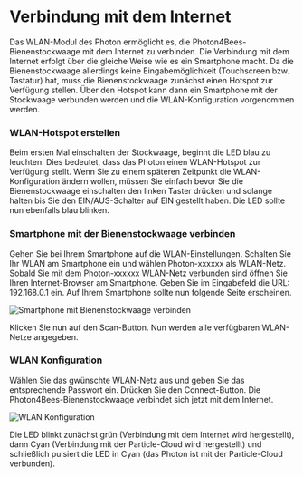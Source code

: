 # Verbindung mit dem Internet [](id=verbindung-mit-dem-Internet)

Das WLAN-Modul des Photon ermöglicht es, die Photon4Bees-Bienenstockwaage mit dem Internet zu verbinden. Die Verbindung mit dem Internet erfolgt über die gleiche Weise wie es ein Smartphone macht.
Da die Bienenstockwaage allerdings keine Eingabemöglichkeit (Touchscreen bzw. Tastatur) hat, muss die Bienenstockwaage zunächst einen Hotspot zur Verfügung stellen. Über den Hotspot kann dann ein Smartphone mit der Stockwaage verbunden werden und die WLAN-Konfiguration vorgenommen werden.

### WLAN-Hotspot erstellen

Beim ersten Mal einschalten der Stockwaage, beginnt die LED blau zu leuchten. Dies bedeutet, dass das Photon einen WLAN-Hotspot zur Verfügung stellt.
Wenn Sie zu einem späteren Zeitpunkt die WLAN-Konfiguration ändern wollen, müssen Sie einfach bevor Sie die Bienenstockwaage einschalten den linken Taster drücken und solange halten bis Sie den EIN/AUS-Schalter auf EIN gestellt haben. Die LED sollte nun ebenfalls blau blinken.

### Smartphone mit der Bienenstockwaage verbinden

Gehen Sie bei Ihrem Smartphone auf die WLAN-Einstellungen. Schalten Sie Ihr WLAN am Smartphone ein und wählen Photon-xxxxxx als WLAN-Netz. Sobald Sie mit dem Photon-xxxxxx WLAN-Netz verbunden sind öffnen Sie Ihren Internet-Browser am Smartphone. Geben Sie im Eingabefeld die URL: 192.168.0.1 ein. Auf Ihrem Smartphone sollte nun folgende Seite erscheinen.

![Smartphone mit Bienenstockwaage verbinden](..images/WLAN-Konfiguration_1.JPG)

Klicken Sie nun auf den Scan-Button. Nun werden alle verfügbaren WLAN-Netze angegeben.

### WLAN Konfiguration

Wählen Sie das gwünschte WLAN-Netz aus und geben Sie das entsprechende Passwort ein. Drücken Sie den Connect-Button. Die Photon4Bees-Bienenstockwaage verbindet sich jetzt mit dem Internet.

![WLAN Konfiguration](..images/WLAN-Konfiguration_2.JPG)

Die LED blinkt zunächst grün (Verbindung mit dem Internet wird hergestellt), dann Cyan (Verbindung mit der Particle-Cloud wird hergestellt) und schließlich pulsiert die LED in Cyan (das Photon ist mit der Particle-Cloud verbunden).
